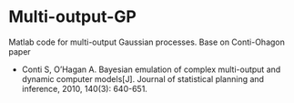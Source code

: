 # Multi-output-GP
Matlab code for multi-output Gaussian processes.
Base on Conti-Ohagon paper
  * Conti S, O’Hagan A. Bayesian emulation of complex multi-output and dynamic computer models[J]. Journal of statistical planning and inference, 2010, 140(3): 640-651.

